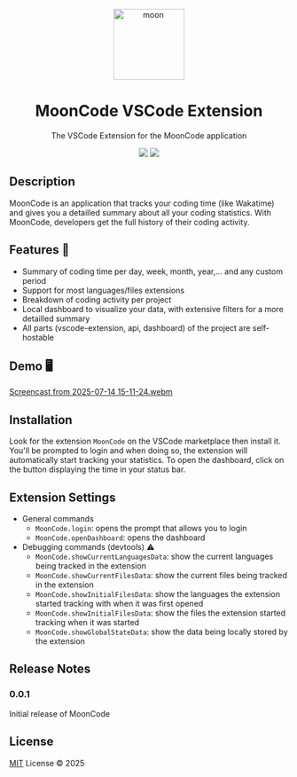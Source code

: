 <p align="center">
<img width="128" height="128" alt="moon" src="https://github.com/user-attachments/assets/12d40455-d3f5-4356-842c-6139ee56f456" />
</p>

<h1 align="center">MoonCode VSCode Extension</h1>
<p align="center">The VSCode Extension for the MoonCode application<br/>
</p>
<p align="center">
  <img src="https://img.shields.io/badge/version-0.0.1-yellow">  
  <img src="https://img.shields.io/badge/LICENSE-MIT-blue">
</p>

## Description

MoonCode is an application that tracks your coding time (like Wakatime) and gives you a detailled summary about all your coding statistics. With MoonCode, developers get the full history of their coding activity.

## Features 🚀

- Summary of coding time per day, week, month, year,... and any custom period
- Support for most languages/files extensions
- Breakdown of coding activity per project
- Local dashboard to visualize your data, with extensive filters for a more detailled summary
- All parts (vscode-extension, api, dashboard) of the project are self-hostable

## Demo 🖥️

[Screencast from 2025-07-14 15-11-24.webm](https://github.com/user-attachments/assets/a0f58fcb-2983-4760-8bb5-e4b186e97fd8)

## Installation

Look for the extension `MoonCode` on the VSCode marketplace then install it. You'll be prompted to login and when doing so, the extension will automatically start tracking your statistics. To open the dashboard, click on the button displaying the time in your status bar.

## Extension Settings

- General commands
  - `MoonCode.login`: opens the prompt that allows you to login
  - `MoonCode.openDashboard`: opens the dashboard
- Debugging commands (devtools) ⚠️
  - `MoonCode.showCurrentLanguagesData`: show the current languages being tracked in the extension
  - `MoonCode.showCurrentFilesData`: show the current files being tracked in the extension
  - `MoonCode.showInitialFilesData`: show the languages the extension started tracking with when it was first opened
  - `MoonCode.showInitialFilesData`: show the files the extension started tracking when it was started
  - `MoonCode.showGlobalStateData`: show the data being locally stored by the extension

## Release Notes

### 0.0.1

Initial release of MoonCode

## License

[MIT](/LICENSE) License &copy; 2025
